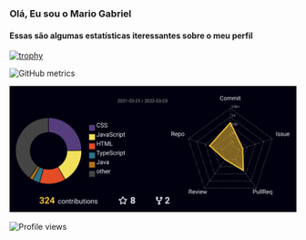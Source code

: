 ### Olá, Eu sou o Mario Gabriel

#### Essas são algumas estatísticas iteressantes sobre o meu perfil

[![trophy](https://github-profile-trophy.vercel.app/?username=Mar-io20)](https://github.com/ryo-ma/github-profile-trophy)


![GitHub metrics](https://metrics.lecoq.io/Mar-io20)  

![](./profile-3d-contrib/profile-night-rainbow1.svg)

  ![Profile views](https://gpvc.arturio.dev/Mar-io20)  



